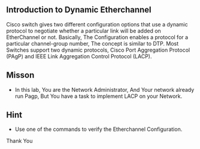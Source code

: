 ## Introduction to Dynamic Etherchannel

Cisco switch gives two different configuration options that use a dynamic protocol to negotiate whether a particular link will be added on EtherChannel or not. Basically, The Configuration enables a protocol for a particular channel-group number, The concept is similar to DTP. 
Most Switches support two dynamic protocols, Cisco Port Aggregation Protocol (PAgP) and IEEE Link Aggregation Control Protocol (LACP).


## Misson

- In this lab, You are the Network Administrator, And Your network already run Pagp, But You have a task to implement LACP on your Network.


## Hint

- Use one of the commands to verify the Etherchannel Configuration.

Thank You
